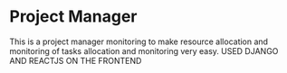 # <h1>Project Manager</h1>
This is a project manager monitoring to make resource allocation and monitoring of tasks allocation and monitoring very easy.
USED DJANGO AND REACTJS ON THE FRONTEND
